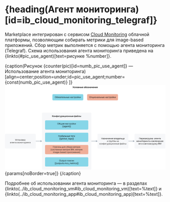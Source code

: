 # {heading(Агент мониторинга)[id=ib_cloud_monitoring_telegraf]}

Marketplace интегрирован с сервисом [Cloud Monitoring](/ru/monitoring-services/monitoring) облачной платформы, позволяющим собирать метрики для image-based приложений. Сбор метрик выполняется с помощью агента мониторинга (Telegraf). Схема использования агента мониторинга приведена на {linkto(#pic_use_agent)[text=рисунке %number]}.

{caption(Рисунок {counter(pic)[id=numb_pic_use_agent]} — Использование агента мониторинга)[align=center;position=under;id=pic_use_agent;number={const(numb_pic_use_agent)} ]}
![pic1](../../assets/cloud_monitoring_telegraf.png){params[noBorder=true]}
{/caption}

Подробнее об использовании агента мониторинга — в разделах {linkto(../ib_cloud_monitoring_vm#ib_cloud_monitoring_vm)[text=%text]} и {linkto(../ib_cloud_monitoring_app#ib_cloud_monitoring_app)[text=%text]}.
